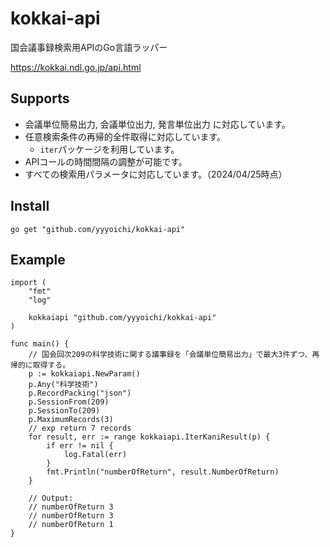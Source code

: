 # kokkai-api

国会議事録検索用APIのGo言語ラッパー

<https://kokkai.ndl.go.jp/api.html>

## Supports

- 会議単位簡易出力, 会議単位出力, 発言単位出力 に対応しています。
- 任意検索条件の再帰的全件取得に対応しています。
  - `iter`パッケージを利用しています。
- APIコールの時間間隔の調整が可能です。
- すべての検索用パラメータに対応しています。（2024/04/25時点）

## Install

```shell
go get "github.com/yyyoichi/kokkai-api"
```

## Example

```golang
import (
    "fmt"
    "log"

    kokkaiapi "github.com/yyyoichi/kokkai-api"
)

func main() {
    // 国会回次209の科学技術に関する議事録を「会議単位簡易出力」で最大3件ずつ、再帰的に取得する。
    p := kokkaiapi.NewParam()
    p.Any("科学技術")
    p.RecordPacking("json")
    p.SessionFrom(209)
    p.SessionTo(209)
    p.MaximumRecords(3)
    // exp return 7 records
    for result, err := range kokkaiapi.IterKaniResult(p) {
        if err != nil {
            log.Fatal(err)
        }
        fmt.Println("numberOfReturn", result.NumberOfReturn)
    }

    // Output:
    // numberOfReturn 3
    // numberOfReturn 3
    // numberOfReturn 1
}
```
